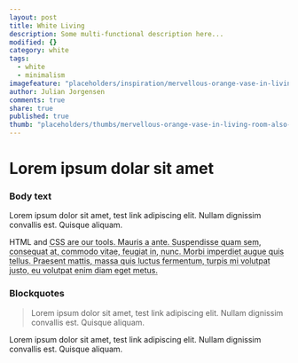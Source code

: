 ```yaml
---
layout: post
title: White Living
description: Some multi-functional description here...
modified: {}
category: white
tags:
  - white
  - minimalism
imagefeature: "placeholders/inspiration/mervellous-orange-vase-in-living-room-also-modern-white-sofa-and-rectangular-coffee-table-with-rug-plus-cubic-1-light-pendant-large-windows.jpg"
author: Julian Jorgensen
comments: true
share: true
published: true
thumb: "placeholders/thumbs/mervellous-orange-vase-in-living-room-also-modern-white-sofa-and-rectangular-coffee-table-with-rug-plus-cubic-1-light-pendant-large-windows.jpg"
---
```


# Lorem ipsum dolar sit amet

### Body text

Lorem ipsum dolor sit amet, test link adipiscing elit. Nullam dignissim convallis est. Quisque aliquam.

HTML and <abbr title="cascading stylesheets">CSS<abbr> are our tools. Mauris a ante. Suspendisse quam sem, consequat at, commodo vitae, feugiat in, nunc. Morbi imperdiet augue quis tellus. Praesent mattis, massa quis luctus fermentum, turpis mi volutpat justo, eu volutpat enim diam eget metus.

### Blockquotes

> Lorem ipsum dolor sit amet, test link adipiscing elit. Nullam dignissim convallis est. Quisque aliquam.

Lorem ipsum dolor sit amet, test link adipiscing elit. Nullam dignissim convallis est. Quisque aliquam.
